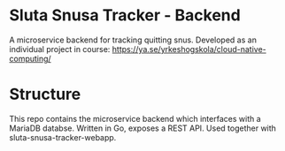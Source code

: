 # Sluta Snusa Tracker - Backend
A microservice backend for tracking quitting snus. Developed as an individual project in course: https://ya.se/yrkeshogskola/cloud-native-computing/
# Structure
This repo contains the microservice backend which interfaces with a MariaDB databse. Written in Go, exposes a REST API. Used together with sluta-snusa-tracker-webapp.
